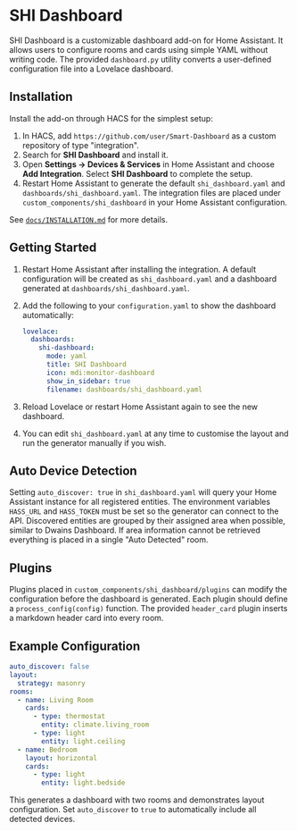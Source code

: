 # SHI Dashboard

SHI Dashboard is a customizable dashboard add-on for Home Assistant. It allows users to configure rooms and cards using simple YAML without writing code. The provided `dashboard.py` utility converts a user-defined configuration file into a Lovelace dashboard.

## Installation

Install the add-on through HACS for the simplest setup:
1. In HACS, add `https://github.com/user/Smart-Dashboard` as a custom repository of type "integration".
2. Search for **SHI Dashboard** and install it.
3. Open **Settings → Devices & Services** in Home Assistant and choose **Add Integration**.
   Select **SHI Dashboard** to complete the setup.
4. Restart Home Assistant to generate the default `shi_dashboard.yaml` and
   `dashboards/shi_dashboard.yaml`.
   The integration files are placed under `custom_components/shi_dashboard` in
   your Home Assistant configuration.

See [`docs/INSTALLATION.md`](docs/INSTALLATION.md) for more details.

## Getting Started

1. Restart Home Assistant after installing the integration.
   A default configuration will be created as `shi_dashboard.yaml` and a dashboard
   generated at `dashboards/shi_dashboard.yaml`.
2. Add the following to your `configuration.yaml` to show the dashboard
   automatically:

   ```yaml
   lovelace:
     dashboards:
       shi-dashboard:
         mode: yaml
         title: SHI Dashboard
         icon: mdi:monitor-dashboard
         show_in_sidebar: true
         filename: dashboards/shi_dashboard.yaml
   ```
3. Reload Lovelace or restart Home Assistant again to see the new dashboard.
4. You can edit `shi_dashboard.yaml` at any time to customise the layout and run
   the generator manually if you wish.

## Auto Device Detection

Setting `auto_discover: true` in `shi_dashboard.yaml` will query your Home Assistant instance for all registered entities. The environment variables `HASS_URL` and `HASS_TOKEN` must be set so the generator can connect to the API. Discovered entities are grouped by their assigned area when possible, similar to Dwains Dashboard. If area information cannot be retrieved everything is placed in a single "Auto Detected" room.

## Plugins

Plugins placed in `custom_components/shi_dashboard/plugins` can modify the
configuration before the dashboard is generated. Each plugin should define a
`process_config(config)` function. The provided `header_card` plugin inserts a
markdown header card into every room.

## Example Configuration

```yaml
auto_discover: false
layout:
  strategy: masonry
rooms:
  - name: Living Room
    cards:
      - type: thermostat
        entity: climate.living_room
      - type: light
        entity: light.ceiling
  - name: Bedroom
    layout: horizontal
    cards:
      - type: light
        entity: light.bedside
```

This generates a dashboard with two rooms and demonstrates layout configuration. Set `auto_discover` to `true` to automatically include all detected devices.
